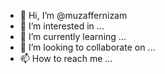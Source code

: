 - 👋 Hi, I’m @muzaffernizam
- 👀 I’m interested in ...
- 🌱 I’m currently learning ...
- 💞️ I’m looking to collaborate on ...
- 📫 How to reach me ...

<!---
muzaffernizam/muzaffernizam is a ✨ special ✨ repository because its `README.md` (this file) appears on your GitHub profile.
You can click the Preview link to take a look at your changes.
--->
